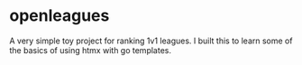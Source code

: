 # openleagues
A very simple toy project for ranking 1v1 leagues. I built this to learn some of the basics of using htmx with go templates.
